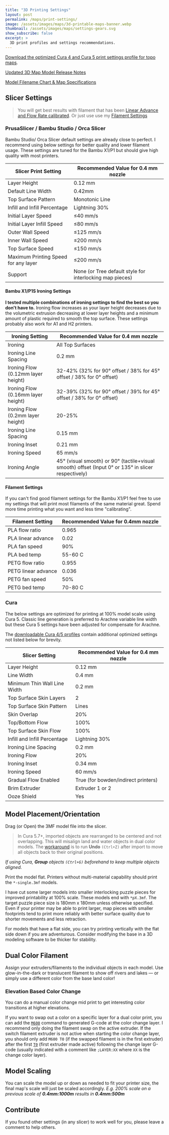 ```yaml
---
title: "3D Printing Settings"
layout: post
permalink: /maps/print-settings/
image: /assets/images/maps/3d-printable-maps-banner.webp
thumbnail: /assets/images/maps/settings-gears.svg
show_subscribe: false
excerpt: >
  3D print profiles and settings recommendations.
---
```


[Download the optimized Cura 4 and Cura 5 print settings profile for topo maps](https://www.printables.com/model/529276-contiguous-usa-lower-48-topographic-map-with-hydro/files).

[Updated 3D Map Model Release Notes](https://ansonliu.com/maps/release-notes/)

[Model Filename Chart & Map Specifications](https://ansonliu.com/maps/specifications/)

## Slicer Settings

> You will get best results with filament that has been [Linear Advance and Flow Rate calibrated](https://github.com/SoftFever/OrcaSlicer/wiki/Calibration). Or just use use my [Filament Settings](#filament-settings)

### PrusaSlicer / Bambu Studio / Orca Slicer

Bambu Studio/ Orca Slicer default settings are already close to perfect. I recommend using below settings for better quality and lower filament usage. These settings are tuned for the Bambu X1/P1 but should give high quality with most printers.

| Slicer Print Setting | Recommended Value for 0.4 mm nozzle |
| ------------- |-------------|
| Layer Height | 0.12 mm |
| Default Line Width | 0.42mm |
| Top Surface Pattern | Monotonic Line |
| Infill and Infill Percentage | Lightning 30% |
| Initial Layer Speed | ≤40 mm/s |
| Initial Layer Infill Speed | ≤80 mm/s |
| Outer Wall Speed | ≤125 mm/s |
| Inner Wall Speed | ≤200 mm/s |
| Top Surface Speed | ≤150 mm/s |
| Maximum Printing Speed for any layer | ≤200 mm/s |
| Support | None (or Tree default style for interlocking map pieces) |

#### Bambu X1/P1S Ironing Settings

**I tested multiple combinations of ironing settings to find the best so you don't have to.** Ironing flow increases as your layer height decreases due to the volumetric extrusion decreasing at lower layer heights and a minimum amount of plastic required to smooth the top surface. These settings probably also work for A1 and H2 printers.

| Ironing Setting | Recommended Value for 0.4 mm nozzle |
| ------------- |-------------|
| Ironing | All Top Surfaces |
| Ironing Line Spacing | 0.2 mm |
| Ironing Flow (0.12mm layer height) | 32-42% (32% for 90° offset / 38% for 45° offset / 38% for 0° offset) |
| Ironing Flow (0.16mm layer height) | 32-39% (32% for 90° offset / 39% for 45° offset / 38% for 0° offset) |
| Ironing Flow (0.2mm layer height) | 20-25% |
| Ironing Line Spacing | 0.15 mm |
| Ironing Inset | 0.21 mm |
| Ironing Speed | 65 mm/s |
| Ironing Angle | 45° (visual smooth) or 90° (tactile+visual smooth) offset (Input 0° or 135° in slicer respectively) |

#### Filament Settings

If you can't find good filament settings for the Bambu X1/P1 feel free to use my settings that will print most filaments of the same material great. Spend more time printing what you want and less time "calibrating".

| Filament Setting | Recommended Value for 0.4mm nozzle |
| --- | --- |
| PLA flow ratio | 0.965 |
| PLA linear advance | 0.02 |
| PLA fan speed | 90% |
| PLA bed temp | 55-60 C |
| PETG flow ratio | 0.955 |
| PETG linear advance | 0.036 |
| PETG fan speed | 50% |
| PETG bed temp | 70-80 C |

### Cura

The below settings are optimized for printing at 100% model scale using Cura 5. Classic line generation is preferred to Arachne variable line width but these Cura 5 settings have been adjusted for compensate for Arachne.

The [downloadable Cura 4/5 profiles](https://www.printables.com/model/741190-topographic-relief-map-calibrationstress-test-prin/files) contain additional optimized settings not listed below for brevity.

| Slicer Setting | Recommended Value for 0.4 mm nozzle |
| ------------- |-------------|
| Layer Height | 0.12 mm |
| Line Width | 0.4 mm |
| Minimum Thin Wall Line Width | 0.2 mm |
| Top Surface Skin Layers | 2 |
| Top Surface Skin Pattern | Lines |
| Skin Overlap | 20% |
| Top/Bottom Flow | 100% |
| Top Surface Skin Flow | 100% |
| Infill and Infill Percentage | Lightning 30% |
| Ironing Line Spacing | 0.2 mm |
| Ironing Flow | 20% |
| Ironing Inset | 0.34 mm |
| Ironing Speed | 60 mm/s |
| Gradual Flow Enabled | True (for bowden/indirect printers) |
| Brim Extruder | Extruder 1 or 2 |
| Ooze Shield | Yes |

## Model Placement/Orientation

Drag (or Open) the 3MF model file into the slicer.

> In Cura 5.7+, imported objects are rearranged to be centered and not overlapping. This will misalign land and water objects in dual color models. The [workaround](https://github.com/Ultimaker/Cura/issues/18966#issuecomment-2092844603) is to run **Undo** `(Ctrl+Z)` after import to move all objects back to their original positions.

*If using Cura, **Group** objects `(Ctrl+G)` beforehand to keep multiple objects aligned.*

Print the model flat. Printers without multi-material capability should print the `*-single.3mf` models.

I have cut some larger models into smaller interlocking puzzle pieces for improved printability at 100% scale. These models end with `*pX.3mf`. The target puzzle piece size is 180mm x 180mm unless otherwise specified. Even if your printer may be able to print larger, map pieces with smaller footprints tend to print more reliably with better surface quality due to shorter movements and less retraction.

For models that have a flat side, you can try printing vertically with the flat side down if you are adventurous. Consider modifying the base in a 3D modeling software to be thicker for stability.

## Dual Color Filament

Assign your extruders/filaments to the individual objects in each model. Use glow-in-the-dark or translucent filament to show off rivers and lakes — or simply use a different color from the base land color!

### Elevation Based Color Change

You can do a manual color change mid print to get interesting color transitions at higher elevations.

If you want to swap out a color on a specific layer for a dual color print, you can add the [`M600`](https://marlinfw.org/docs/gcode/M600.html) command to generated G-code at the color change layer. I recommend only doing the filament swap on the active extruder. If the switch filament extruder is not active when starting the color change layer, you should only add `M600 T0` (if the swapped filament is in the first extruder) after the first [`T0`](https://marlinfw.org/docs/gcode/T.html) (first extruder made active) following the change layer G-code (usually indicated with a comment like `;LAYER:XX` where `XX` is the change color layer).

## Model Scaling

You can scale the model up or down as needed to fit your printer size, the final map's scale will just be scaled accordingly. *E.g. 200% scale on a previous scale of **0.4mm:1000m** results in **0.4mm:500m***

## Contribute

If you found other settings (in any slicer) to work well for you, please leave a comment to help others.
